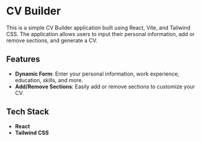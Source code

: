 # CV Builder

This is a simple CV Builder application built using React, Vite, and Tailwind CSS. The application allows users to input their personal information, add or remove sections, and generate a CV.

## Features

- **Dynamic Form**: Enter your personal information, work experience, education, skills, and more.
- **Add/Remove Sections**: Easily add or remove sections to customize your CV.

## Tech Stack

- **React**
- **Tailwind CSS**

